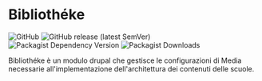 # Bibliothéke

![GitHub](https://img.shields.io/github/license/ouitoulia/bibliotheke?style=for-the-badge)
![GitHub release (latest SemVer)](https://img.shields.io/github/v/release/ouitoulia/bibliotheke?sort=semver&style=for-the-badge)
![Packagist Dependency Version](https://img.shields.io/packagist/dependency-v/ouitoulia/bibliotheke/drupal/core-recommended?style=for-the-badge)
![Packagist Downloads](https://img.shields.io/packagist/dt/ouitoulia/bibliotheke?style=for-the-badge)

Bibliothéke è un modulo drupal che gestisce le configurazioni di Media necessarie
all'implementazione dell'architettura dei contenuti delle scuole.
